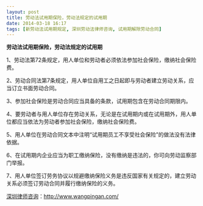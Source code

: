 ```yaml
---
layout: post
title: 劳动法试用期保险，劳动法规定的试用期
date: 2014-03-18 16:17
tags: [新劳动法试用期规定, 深圳劳动法律师咨询, 试用期解除劳动合同]
---
```

<strong>劳动法试用期保险，劳动法规定的试用期</strong>

1、劳动法第72条规定，用人单位和劳动者必须依法参加社会保险，缴纳社会保险费。

2、劳动合同法第7条规定，用人单位自用工之日起即与劳动者建立劳动关系，应当订立书面劳动合同。

3、参加社会保险是劳动合同应当具备的条款，试用期包含在劳动合同期限内。

4、要劳动者与用人单位存在劳动关系，无论是在试用期内或在试用期外，用人单位都应当依法为劳动者参加社会保险，缴纳社会保险费。

5、用人单位在劳动合同文本中注明“试用期员工不享受社会保险”的做法没有法律依据。

6、在试用期内企业应当为职工缴纳保险，没有缴纳是违法的，你可向劳动监察部门举报。

7、用人单位签订劳务协议以规避缴纳保险义务是违反国家有关规定的，建立劳动关系必须签订劳动合同并履行缴纳保险的义务。 

<a href="http://www.wangpingan.com/">深圳律师咨询</a>：<a href="http://www.wangpingan.com/">http://www.wangpingan.com/</a>

